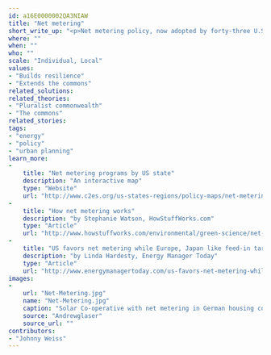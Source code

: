 ```yaml
---
id: a16E0000002QA3NIAW
title: "Net metering"
short_write_up: "<p>Net metering policy, now adopted by forty-three U.S. states, allows electricity end-users to “run the meter backwards,” meaning that utility customers can receive retail credit for generating solar power and feeding it back to the grid. This measure provides homeowners, businesses and industry with an economic incentive to install solar panels, while at the same time increasing the resilience and reducing the environmental impact of the grid by distributing power generation among many small energy producers. Particularly when accompanied by measures to encourage household, community, and co-operative energy generation projects, net metering can be a useful tool for distributing and democratizing the grid.</p>"
where: ""
when: ""
who: ""
scale: "Individual, Local"
values:
- "Builds resilience"
- "Extends the commons"
related_solutions:
related_theories:
- "Pluralist commonwealth"
- "The commons"
related_stories:
tags:
- "energy"
- "policy"
- "urban planning"
learn_more:
-
    title: "Net metering programs by US state"
    description: "An interactive map"
    type: "Website"
    url: "http://www.c2es.org/us-states-regions/policy-maps/net-metering"
-
    title: "How net metering works"
    description: "by Stephanie Watson, HowStuffWorks.com"
    type: "Article"
    url: "http://www.howstuffworks.com/environmental/green-science/net-metering.htm"
-
    title: "US favors net metering while Europe, Japan like feed-in tariffs"
    description: "by Linda Hardesty, Energy Manager Today"
    type: "Article"
    url: "http://www.energymanagertoday.com/us-favors-net-metering-while-europe-japan-like-feed-in-tariffs-092374/"
images:
-
    url: "Net-Metering.jpg"
    name: "Net-Metering.jpg"
    caption: "Solar Co-operative with net metering in German housing co-op."
    source: "Andrewglaser"
    source_url: ""
contributors:
- "Johnny Weiss"
---
```

